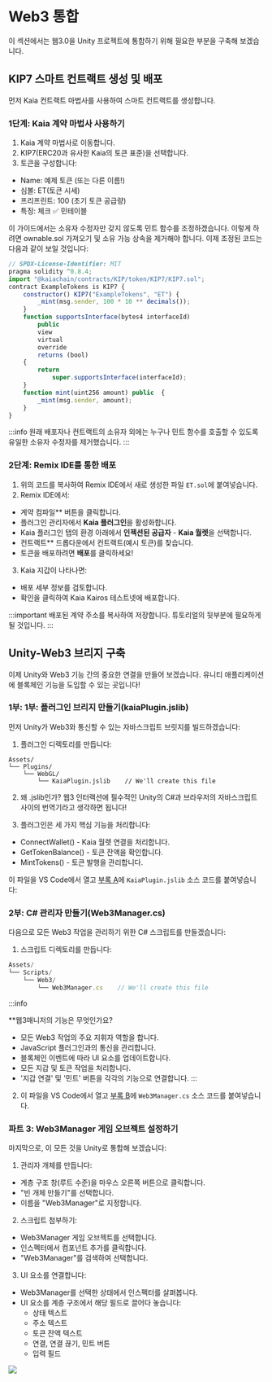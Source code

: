 # Web3 통합

이 섹션에서는 웹3.0을 Unity 프로젝트에 통합하기 위해 필요한 부분을 구축해 보겠습니다.

## KIP7 스마트 컨트랙트 생성 및 배포

먼저 Kaia 컨트랙트 마법사를 사용하여 스마트 컨트랙트를 생성합니다.

### 1단계: Kaia 계약 마법사 사용하기

1. Kaia 계약 마법사로 이동합니다.
2. KIP7(ERC20과 유사한 Kaia의 토큰 표준)을 선택합니다.
3. 토큰을 구성합니다:
  - Name: 예제 토큰 (또는 다른 이름!)
  - 심볼: ET(토큰 시세)
  - 프리프린트: 100 (초기 토큰 공급량)
  - 특징: 체크 ✅ 민테이블

이 가이드에서는 소유자 수정자만 갖지 않도록 민트 함수를 조정하겠습니다. 이렇게 하려면 ownable.sol 가져오기 및 소유 가능 상속을 제거해야 합니다. 이제 조정된 코드는 다음과 같이 보일 것입니다:

```js
// SPDX-License-Identifier: MIT
pragma solidity ^0.8.4;
import "@kaiachain/contracts/KIP/token/KIP7/KIP7.sol";
contract ExampleTokens is KIP7 {
    constructor() KIP7("ExampleTokens", "ET") {
        _mint(msg.sender, 100 * 10 ** decimals());
    }
    function supportsInterface(bytes4 interfaceId)
        public
        view
        virtual
        override
        returns (bool)
    {
        return
            super.supportsInterface(interfaceId);
    }
    function mint(uint256 amount) public  {
        _mint(msg.sender, amount);
    }
}
```

:::info
원래 배포자나 컨트랙트의 소유자 외에는 누구나 민트 함수를 호출할 수 있도록 유일한 소유자 수정자를 제거했습니다.
:::

### 2단계: Remix IDE를 통한 배포

1. 위의 코드를 복사하여 Remix IDE에서 새로 생성한 파일 `ET.sol`에 붙여넣습니다.
2. Remix IDE에서:
  - 계약 컴파일\*\* 버튼을 클릭합니다.
  - 플러그인 관리자에서 **Kaia 플러그인**을 활성화합니다.
  - Kaia 플러그인 탭의 환경 아래에서 **인젝션된 공급자** - **Kaia 월렛**을 선택합니다.
  - 컨트랙트\*\* 드롭다운에서 컨트랙트(예시 토큰)를 찾습니다.
  - 토큰을 배포하려면 **배포**를 클릭하세요!
3. Kaia 지갑이 나타나면:
  - 배포 세부 정보를 검토합니다.
  - 확인을 클릭하여 Kaia Kairos 테스트넷에 배포합니다.

:::important
배포된 계약 주소를 복사하여 저장합니다. 튜토리얼의 뒷부분에 필요하게 될 것입니다.
:::

## Unity-Web3 브리지 구축

이제 Unity와 Web3 기능 간의 중요한 연결을 만들어 보겠습니다. 유니티 애플리케이션에 블록체인 기능을 도입할 수 있는 곳입니다!

### 1부: 1부: 플러그인 브리지 만들기(kaiaPlugin.jslib)

먼저 Unity가 Web3와 통신할 수 있는 자바스크립트 브릿지를 빌드하겠습니다:

1. 플러그인 디렉토리를 만듭니다:

```
Assets/
└── Plugins/
    └── WebGL/
        └── KaiaPlugin.jslib    // We'll create this file
```

2. 왜 .jslib인가? 웹3 인터랙션에 필수적인 Unity의 C#과 브라우저의 자바스크립트 사이의 번역기라고 생각하면 됩니다!

3. 플러그인은 세 가지 핵심 기능을 처리합니다:
  - ConnectWallet() - Kaia 월렛 연결을 처리합니다.
  - GetTokenBalance() - 토큰 잔액을 확인합니다.
  - MintTokens() - 토큰 발행을 관리합니다.

이 파일을 VS Code에서 열고 [부록 A](convert-unity-liff.md#appendix-a)에 `KaiaPlugin.jslib` 소스 코드를 붙여넣습니다:

### 2부: C# 관리자 만들기(Web3Manager.cs)

다음으로 모든 Web3 작업을 관리하기 위한 C# 스크립트를 만들겠습니다:

1. 스크립트 디렉토리를 만듭니다:

```js
Assets/
└── Scripts/
    └── Web3/
        └── Web3Manager.cs    // We'll create this file
```

:::info

\*\*웹3매니저의 기능은 무엇인가요?

- 모든 Web3 작업의 주요 지휘자 역할을 합니다.
- JavaScript 플러그인과의 통신을 관리합니다.
- 블록체인 이벤트에 따라 UI 요소를 업데이트합니다.
- 모든 지갑 및 토큰 작업을 처리합니다.
- '지갑 연결' 및 '민트' 버튼을 각각의 기능으로 연결합니다.
  :::

2. 이 파일을 VS Code에서 열고 [부록 B](convert-unity-liff.md#appendix-b)에 `Web3Manager.cs` 소스 코드를 붙여넣습니다.

### 파트 3: Web3Manager 게임 오브젝트 설정하기

마지막으로, 이 모든 것을 Unity로 통합해 보겠습니다:

1. 관리자 개체를 만듭니다:
  - 계층 구조 창(루트 수준)을 마우스 오른쪽 버튼으로 클릭합니다.
  - "빈 개체 만들기"를 선택합니다.
  - 이름을 "Web3Manager"로 지정합니다.
2. 스크립트 첨부하기:
  - Web3Manager 게임 오브젝트를 선택합니다.
  - 인스펙터에서 컴포넌트 추가를 클릭합니다.
  - "Web3Manager"를 검색하여 선택합니다.
3. UI 요소를 연결합니다:
  - Web3Manager를 선택한 상태에서 인스펙터를 살펴봅니다.
  - UI 요소를 계층 구조에서 해당 필드로 끌어다 놓습니다:
    - 상태 텍스트
    - 주소 텍스트
    - 토큰 잔액 텍스트
    - 연결, 연결 끊기, 민트 버튼
    - 입력 필드

![](/img/minidapps/unity-minidapp/connect-ui-manager.png)
